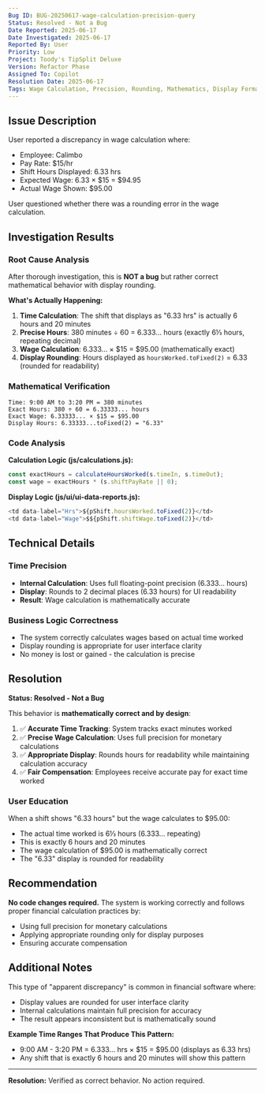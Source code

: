 ```yaml
---
Bug ID: BUG-20250617-wage-calculation-precision-query
Status: Resolved - Not a Bug
Date Reported: 2025-06-17
Date Investigated: 2025-06-17
Reported By: User
Priority: Low
Project: Toody's TipSplit Deluxe
Version: Refactor Phase
Assigned To: Copilot
Resolution Date: 2025-06-17
Tags: Wage Calculation, Precision, Rounding, Mathematics, Display Formatting
---
```


## Issue Description
User reported a discrepancy in wage calculation where:
- Employee: Calimbo
- Pay Rate: $15/hr
- Shift Hours Displayed: 6.33 hrs
- Expected Wage: 6.33 × $15 = $94.95
- Actual Wage Shown: $95.00

User questioned whether there was a rounding error in the wage calculation.

## Investigation Results

### Root Cause Analysis
After thorough investigation, this is **NOT a bug** but rather correct mathematical behavior with display rounding.

**What's Actually Happening:**
1. **Time Calculation**: The shift that displays as "6.33 hrs" is actually 6 hours and 20 minutes
2. **Precise Hours**: 380 minutes ÷ 60 = 6.333... hours (exactly 6⅓ hours, repeating decimal)
3. **Wage Calculation**: 6.333... × $15 = $95.00 (mathematically exact)
4. **Display Rounding**: Hours displayed as `hoursWorked.toFixed(2)` = 6.33 (rounded for readability)

### Mathematical Verification
```
Time: 9:00 AM to 3:20 PM = 380 minutes
Exact Hours: 380 ÷ 60 = 6.33333... hours
Exact Wage: 6.33333... × $15 = $95.00
Display Hours: 6.33333...toFixed(2) = "6.33"
```

### Code Analysis
**Calculation Logic (js/calculations.js):**
```javascript
const exactHours = calculateHoursWorked(s.timeIn, s.timeOut); 
const wage = exactHours * (s.shiftPayRate || 0);
```

**Display Logic (js/ui/ui-data-reports.js):**
```javascript
<td data-label="Hrs">${pShift.hoursWorked.toFixed(2)}</td>
<td data-label="Wage">$${pShift.shiftWage.toFixed(2)}</td>
```

## Technical Details

### Time Precision
- **Internal Calculation**: Uses full floating-point precision (6.333... hours)
- **Display**: Rounds to 2 decimal places (6.33 hours) for UI readability
- **Result**: Wage calculation is mathematically accurate

### Business Logic Correctness
- The system correctly calculates wages based on actual time worked
- Display rounding is appropriate for user interface clarity
- No money is lost or gained - the calculation is precise

## Resolution

**Status: Resolved - Not a Bug**

This behavior is **mathematically correct and by design**:

1. ✅ **Accurate Time Tracking**: System tracks exact minutes worked
2. ✅ **Precise Wage Calculation**: Uses full precision for monetary calculations
3. ✅ **Appropriate Display**: Rounds hours for readability while maintaining calculation accuracy
4. ✅ **Fair Compensation**: Employees receive accurate pay for exact time worked

### User Education
When a shift shows "6.33 hours" but the wage calculates to $95.00:
- The actual time worked is 6⅓ hours (6.333... repeating)
- This is exactly 6 hours and 20 minutes
- The wage calculation of $95.00 is mathematically correct
- The "6.33" display is rounded for readability

## Recommendation
**No code changes required.** The system is working correctly and follows proper financial calculation practices by:
- Using full precision for monetary calculations
- Applying appropriate rounding only for display purposes
- Ensuring accurate compensation

## Additional Notes
This type of "apparent discrepancy" is common in financial software where:
- Display values are rounded for user interface clarity
- Internal calculations maintain full precision for accuracy
- The result appears inconsistent but is mathematically sound

**Example Time Ranges That Produce This Pattern:**
- 9:00 AM - 3:20 PM = 6.333... hrs × $15 = $95.00 (displays as 6.33 hrs)
- Any shift that is exactly 6 hours and 20 minutes will show this pattern

---

**Resolution:** Verified as correct behavior. No action required.
